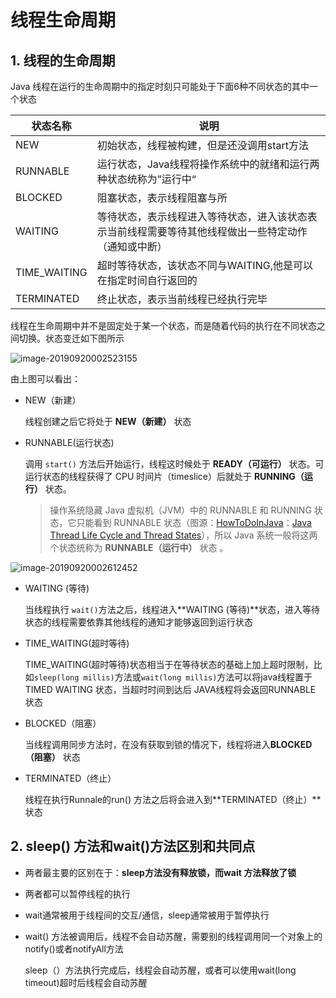 # 线程生命周期

## 1. 线程的生命周期

Java 线程在运行的生命周期中的指定时刻只可能处于下面6种不同状态的其中一个状态

| 状态名称     | 说明                                                         |
| ------------ | ------------------------------------------------------------ |
| NEW          | 初始状态，线程被构建，但是还没调用start方法                  |
| RUNNABLE     | 运行状态，Java线程将操作系统中的就绪和运行两种状态统称为”运行中“ |
| BLOCKED      | 阻塞状态，表示线程阻塞与所                                   |
| WAITING      | 等待状态，表示线程进入等待状态，进入该状态表示当前线程需要等待其他线程做出一些特定动作（通知或中断） |
| TIME_WAITING | 超时等待状态，该状态不同与WAITING,他是可以在指定时间自行返回的 |
| TERMINATED   | 终止状态，表示当前线程已经执行完毕                           |

线程在生命周期中并不是固定处于某一个状态，而是随着代码的执行在不同状态之间切换。状态变迁如下图所示

![image-20190920002523155](https://zszblog.oss-cn-beijing.aliyuncs.com/zszblog/blogimage-master/img/image-20190920002523155.png)

由上图可以看出：

- NEW（新建）

  线程创建之后它将处于 **NEW（新建）** 状态

- RUNNABLE(运行状态)

  调用 `start()` 方法后开始运行，线程这时候处于 **READY（可运行）** 状态。可运行状态的线程获得了 CPU 时间片（timeslice）后就处于 **RUNNING（运行）** 状态。

	>操作系统隐藏 Java 虚拟机（JVM）中的 RUNNABLE 和 RUNNING 状态，它只能看到 RUNNABLE 状态（图源：[HowToDoInJava](https://howtodoinjava.com/)：[Java Thread Life Cycle and Thread States](https://howtodoinjava.com/java/multi-threading/java-thread-life-cycle-and-thread-states/)），所以 Java 系统一般将这两个状态统称为 **RUNNABLE（运行中）** 状态 。

![image-20190920002612452](https://zszblog.oss-cn-beijing.aliyuncs.com/zszblog/blogimage-master/img/image-20190920002612452.png)

- WAITING (等待)

  当线程执行 `wait()`方法之后，线程进入**WAITING (等待)**状态，进入等待状态的线程需要依靠其他线程的通知才能够返回到运行状态

- TIME_WAITING(超时等待)

  TIME_WAITING(超时等待)状态相当于在等待状态的基础上加上超时限制，比如`sleep(long millis)`方法或`wait(long millis)`方法可以将java线程置于 TIMED WAITING 状态，当超时时间到达后 JAVA线程将会返回RUNNABLE 状态

- BLOCKED（阻塞）

  当线程调用同步方法时，在没有获取到锁的情况下，线程将进入**BLOCKED（阻塞）** 状态

- TERMINATED（终止）

  线程在执行Runnale的run() 方法之后将会进入到**TERMINATED（终止）**状态

## 2. sleep() 方法和wait()方法区别和共同点

- 两者最主要的区别在于：**sleep方法没有释放锁，而wait 方法释放了锁**

- 两者都可以暂停线程的执行

- wait通常被用于线程间的交互/通信，sleep通常被用于暂停执行

- wait() 方法被调用后，线程不会自动苏醒，需要别的线程调用同一个对象上的notify()或者notifyAll方法

  sleep（）方法执行完成后，线程会自动苏醒，或者可以使用wait(long timeout)超时后线程会自动苏醒
